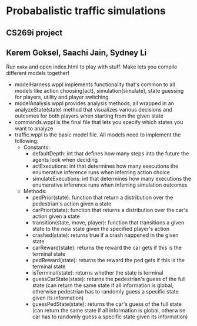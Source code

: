 # Probabalistic traffic simulations
## CS269i project
## Kerem Goksel, Saachi Jain, Sydney Li
Run `make` and open index.html to play with stuff.
Make lets you compile different models together!
* modelHarness.wppl implements functionality that's common to all models like action choosing(act), simulation(simulate), state guessing for players, utility and player switching.
* modelAnalysis.wppl provides analysis methods, all wrapped in an analyzeState(state) method that visualizes various decisions and outcomes for both players when starting from the given state
* commands.wppl is the final file that lets you specify which states you want to analyze
* traffic.wppl is the basic model file. All models need to implement the following:
    * Constants:
        * defaultDepth: int that defines how many steps into the future the agents look when deciding
        * actExecutions: int that determines how many executions the enumerative inference runs when inferring action choice
        * simulateExecutions: int that determines how many executions the enumerative inference runs when inferring simulation outcomes
    * Methods:
        * pedPrior(state): function that return a distribution over the pedestrian's action given a state
        * carPrior(state): function that returns a distribution over the car's action given a state
        * transition(state, move, player): function that transitions a given state to the new state given the specified player's action
        * crashed(state): returns true if a crash happened in the given state
        * carReward(state): returns the reward the car gets if this is the terminal state
        * pedReward(state): returns the reward the ped gets if this is the terminal state
        * isTerminal(state): returns whether the state is terminal
        * guessCarState(state): returns the pedestrian's guess of the full state (can return the same state if all information is global, otherwise pedestrian has to randomly guess a specific state given its information)
        * guessPedState(state): returns the car's guess of the full state (can return the same state if all information is global, otherwise car has to randomly guess a specific state given its information)
